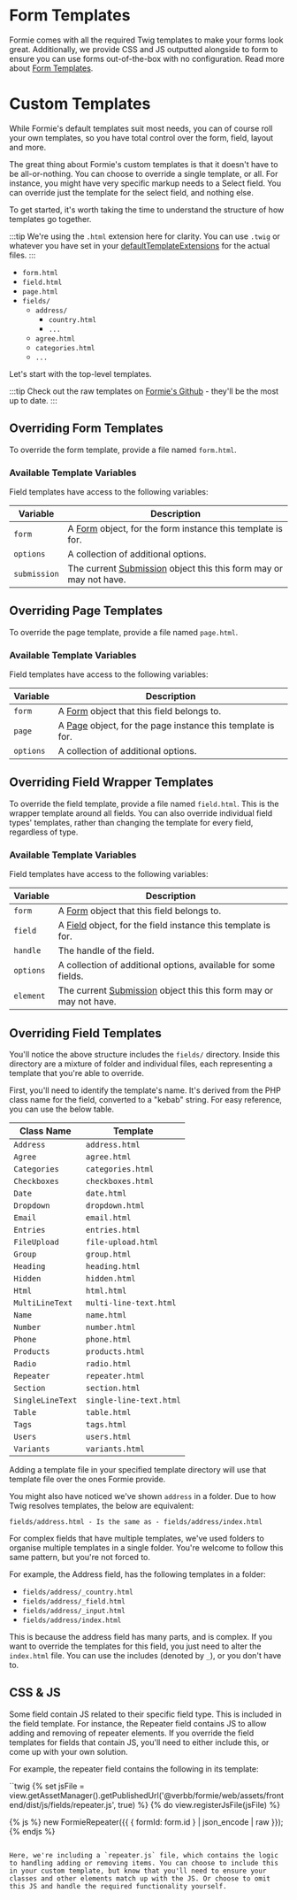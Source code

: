 # Form Templates
Formie comes with all the required Twig templates to make your forms look great. Additionally, we provide CSS and JS outputted alongside to form to ensure you can use forms out-of-the-box with no configuration. Read more about [Form Templates](docs:feature-tour/form-templates).

# Custom Templates
While Formie's default templates suit most needs, you can of course roll your own templates, so you have total control over the form, field, layout and more.

The great thing about Formie's custom templates is that it doesn't have to be all-or-nothing. You can choose to override a single template, or all. For instance, you might have very specific markup needs to a Select field. You can override just the template for the select field, and nothing else.

To get started, it's worth taking the time to understand the structure of how templates go together.

:::tip
We're using the `.html` extension here for clarity. You can use `.twig` or whatever you have set in your [defaultTemplateExtensions](https://docs.craftcms.com/v3/config/config-settings.html#defaulttemplateextensions) for the actual files.
:::

- `form.html`
- `field.html`
- `page.html`
- `fields/`
    - `address/`
        - `country.html`
        - `...`
    - `agree.html`
    - `categories.html`
    - `...`

Let's start with the top-level templates.

:::tip
Check out the raw templates on [Formie's Github](https://github.com/verbb/formie/tree/craft-3/src/templates/_special) - they'll be the most up to date.
:::

## Overriding Form Templates
To override the form template, provide a file named `form.html`.

### Available Template Variables
Field templates have access to the following variables:

Variable | Description
--- | ---
`form` | A [Form](docs:developers/form) object, for the form instance this template is for.
`options` | A collection of additional options.
`submission` | The current [Submission](docs:developers/submission) object this this form may or may not have.

## Overriding Page Templates
To override the page template, provide a file named `page.html`.

### Available Template Variables
Field templates have access to the following variables:

Variable | Description
--- | ---
`form` | A [Form](docs:developers/form) object that this field belongs to.
`page` | A [Page](docs:developers/page) object, for the page instance this template is for.
`options` | A collection of additional options.

## Overriding Field Wrapper Templates
To override the field template, provide a file named `field.html`. This is the wrapper template around all fields. You can also override individual field types' templates, rather than changing the template for every field, regardless of type.

### Available Template Variables
Field templates have access to the following variables:

Variable | Description
--- | ---
`form` | A [Form](docs:developers/form) object that this field belongs to.
`field` | A [Field](docs:developers/field) object, for the field instance this template is for.
`handle` | The handle of the field.
`options` | A collection of additional options, available for some fields.
`element` | The current [Submission](docs:developers/submission) object this this form may or may not have.

## Overriding Field Templates
You'll notice the above structure includes the `fields/` directory. Inside this directory are a mixture of folder and individual files, each representing a template that you're able to override.

First, you'll need to identify the template's name. It's derived from the PHP class name for the field, converted to a "kebab" string. For easy reference, you can use the below table.

Class Name | Template
--- | ---
`Address` | `address.html`
`Agree` | `agree.html`
`Categories` | `categories.html`
`Checkboxes` | `checkboxes.html`
`Date` | `date.html`
`Dropdown` | `dropdown.html`
`Email` | `email.html`
`Entries` | `entries.html`
`FileUpload` | `file-upload.html`
`Group` | `group.html`
`Heading` | `heading.html`
`Hidden` | `hidden.html`
`Html` | `html.html`
`MultiLineText` | `multi-line-text.html`
`Name` | `name.html`
`Number` | `number.html`
`Phone` | `phone.html`
`Products` | `products.html`
`Radio` | `radio.html`
`Repeater` | `repeater.html`
`Section` | `section.html`
`SingleLineText` | `single-line-text.html`
`Table` | `table.html`
`Tags` | `tags.html`
`Users` | `users.html`
`Variants` | `variants.html`

Adding a template file in your specified template directory will use that template file over the ones Formie provide.

You might also have noticed we've shown `address` in a folder. Due to how Twig resolves templates, the below are equivalent:

```
fields/address.html - Is the same as - fields/address/index.html
```

For complex fields that have multiple templates, we've used folders to organise multiple templates in a single folder. You're welcome to follow this same pattern, but you're not forced to.

For example, the Address field, has the following templates in a folder:

- `fields/address/_country.html`
- `fields/address/_field.html`
- `fields/address/_input.html`
- `fields/address/index.html`

This is because the address field has many parts, and is complex. If you want to override the templates for this field, you just need to alter the `index.html` file. You can use the includes (denoted by `_`), or you don't have to.

## CSS & JS
Some field contain JS related to their specific field type. This is included in the field template. For instance, the Repeater field contains JS to allow adding and removing of repeater elements. If you override the field templates for fields that contain JS, you'll need to either include this, or come up with your own solution.

For example, the repeater field contains the following in its template:

``twig
{% set jsFile = view.getAssetManager().getPublishedUrl('@verbb/formie/web/assets/frontend/dist/js/fields/repeater.js', true) %}
{% do view.registerJsFile(jsFile) %}

{% js %}
    new FormieRepeater({{ { formId: form.id } | json_encode | raw }});
{% endjs %}
``` 

Here, we're including a `repeater.js` file, which contains the logic to handling adding or removing items. You can choose to include this in your custom template, but know that you'll need to ensure your classes and other elements match up with the JS. Or choose to omit this JS and handle the required functionality yourself.
